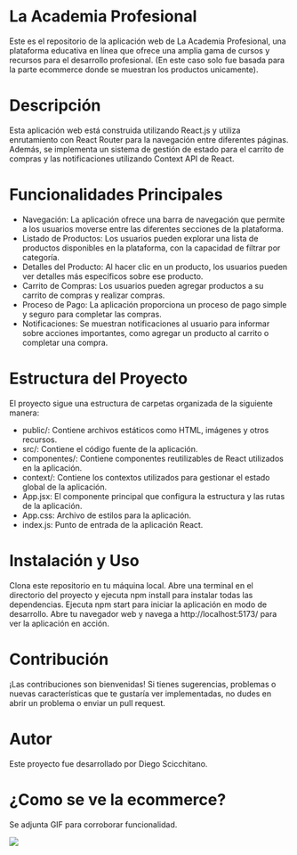 # La Academia Profesional
Este es el repositorio de la aplicación web de La Academia Profesional, una plataforma educativa en línea que ofrece una amplia gama de cursos y recursos para el desarrollo profesional. (En este caso solo fue basada para la parte ecommerce donde se muestran los productos unicamente).

# Descripción
Esta aplicación web está construida utilizando React.js y utiliza enrutamiento con React Router para la navegación entre diferentes páginas. Además, se implementa un sistema de gestión de estado para el carrito de compras y las notificaciones utilizando Context API de React.

# Funcionalidades Principales
* Navegación: La aplicación ofrece una barra de navegación que permite a los usuarios moverse entre las diferentes secciones de la plataforma.
* Listado de Productos: Los usuarios pueden explorar una lista de productos disponibles en la plataforma, con la capacidad de filtrar por categoría.
* Detalles del Producto: Al hacer clic en un producto, los usuarios pueden ver detalles más específicos sobre ese producto.
* Carrito de Compras: Los usuarios pueden agregar productos a su carrito de compras y realizar compras.
* Proceso de Pago: La aplicación proporciona un proceso de pago simple y seguro para completar las compras.
* Notificaciones: Se muestran notificaciones al usuario para informar sobre acciones importantes, como agregar un producto al carrito o completar una compra.
# Estructura del Proyecto
El proyecto sigue una estructura de carpetas organizada de la siguiente manera:

* public/: Contiene archivos estáticos como HTML, imágenes y otros recursos.
* src/: Contiene el código fuente de la aplicación.
* componentes/: Contiene componentes reutilizables de React utilizados en la aplicación.
* context/: Contiene los contextos utilizados para gestionar el estado global de la aplicación.
* App.jsx: El componente principal que configura la estructura y las rutas de la aplicación.
* App.css: Archivo de estilos para la aplicación.
* index.js: Punto de entrada de la aplicación React.
# Instalación y Uso
Clona este repositorio en tu máquina local.
Abre una terminal en el directorio del proyecto y ejecuta npm install para instalar todas las dependencias.
Ejecuta npm start para iniciar la aplicación en modo de desarrollo.
Abre tu navegador web y navega a http://localhost:5173/ para ver la aplicación en acción.
# Contribución
¡Las contribuciones son bienvenidas! Si tienes sugerencias, problemas o nuevas características que te gustaría ver implementadas, no dudes en abrir un problema o enviar un pull request.

# Autor
Este proyecto fue desarrollado por Diego Scicchitano.

# ¿Como se ve la ecommerce?
Se adjunta GIF para corroborar funcionalidad. 


![](https://github.com/Scicchitano/ecommerceDiegoReact/blob/main/img/ecommerceReact-Cloud-Firestore-Datos-Firebase-console-Google-Chrome-2024-02-25-20-11-39.gif)


